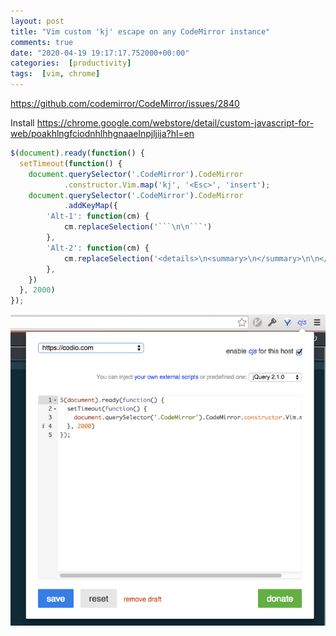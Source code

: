 ```yaml
---
layout: post
title: "Vim custom 'kj' escape on any CodeMirror instance"
comments: true
date: "2020-04-19 19:17:17.752000+00:00"
categories:  [productivity]
tags:  [vim, chrome]
---
```




https://github.com/codemirror/CodeMirror/issues/2840

Install
https://chrome.google.com/webstore/detail/custom-javascript-for-web/poakhlngfciodnhlhhgnaaelnpjljija?hl=en

```javascript
$(document).ready(function() {
  setTimeout(function() {
    document.querySelector('.CodeMirror').CodeMirror
            .constructor.Vim.map('kj', '<Esc>', 'insert');
    document.querySelector('.CodeMirror').CodeMirror
            .addKeyMap({
        'Alt-1': function(cm) {
            cm.replaceSelection('```\n\n```') 
        },
        'Alt-2': function(cm) {
            cm.replaceSelection('<details>\n<summary>\n</summary>\n\n</details>') 
        },
    })
  }, 2000)
});
``` 

![](/assets/img/UPOWe5wek_a1ca2cc2aef8213ce5dc74567e17cd4c.png)


